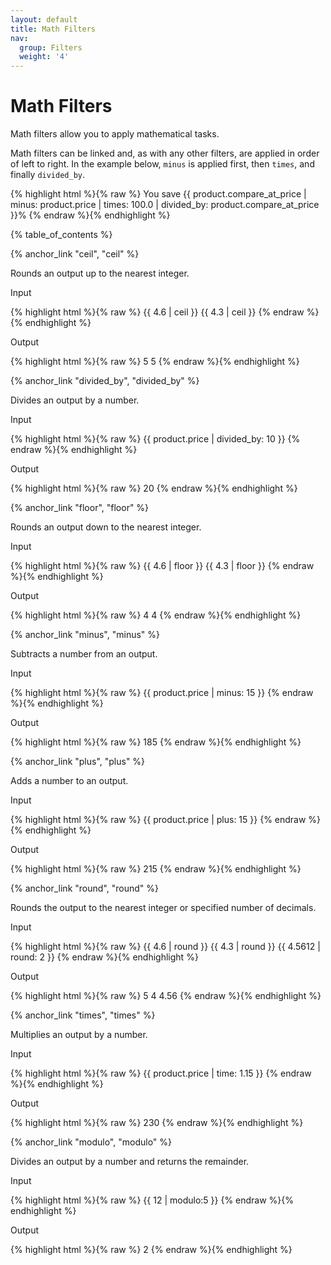 ```yaml
---
layout: default
title: Math Filters
nav:
  group: Filters
  weight: '4'
---
```


# Math Filters

Math filters allow you to apply mathematical tasks.

Math filters can be linked and, as with any other filters, are applied in order of left to right. In the example below, <code>minus</code> is applied first, then <code>times</code>, and finally <code>divided_by</code>.

<div>
{% highlight html %}{% raw %}
You save {{ product.compare_at_price | minus: product.price | times: 100.0 | divided_by: product.compare_at_price }}%
{% endraw %}{% endhighlight %}
</div>


{% table_of_contents %}


{% anchor_link "ceil", "ceil" %}

Rounds an output up to the nearest integer.

<p class="input">Input</p>
<div>
{% highlight html %}{% raw %}
{{ 4.6 | ceil }} 
{{ 4.3 | ceil }} 
{% endraw %}{% endhighlight %}
</div>

<p class="output">Output</p>
<div>
{% highlight html %}{% raw %}
5
5
{% endraw %}{% endhighlight %}
</div>









{% anchor_link "divided_by", "divided_by" %}

<p>Divides an output by a number.</p>

<p class="input">Input</p>
<div>
{% highlight html %}{% raw %}
<!-- product.price = 200 -->
{{ product.price | divided_by: 10 }}
{% endraw %}{% endhighlight %}
</div>

<p class="output">Output</p>
<div>
{% highlight html %}{% raw %}
20
{% endraw %}{% endhighlight %}
</div>








{% anchor_link "floor", "floor" %}

Rounds an output down to the nearest integer.

<p class="input">Input</p>
<div>
{% highlight html %}{% raw %}
{{ 4.6 | floor }}
{{ 4.3 | floor }}
{% endraw %}{% endhighlight %}
</div>

<p class="output">Output</p>
<div>
{% highlight html %}{% raw %}
4
4
{% endraw %}{% endhighlight %}
</div>












{% anchor_link "minus", "minus" %}

<p>Subtracts a number from an output.</p>

<p class="input">Input</p>
<div>
{% highlight html %}{% raw %}
<!-- product.price = 200 -->
{{ product.price | minus: 15 }}
{% endraw %}{% endhighlight %}
</div>

<p class="output">Output</p>

<div>
{% highlight html %}{% raw %}
185
{% endraw %}{% endhighlight %}
</div>






{% anchor_link "plus", "plus" %}

<p>Adds a number to an output.</p>

<p class="input">Input</p>
<div>
{% highlight html %}{% raw %}
<!-- product.price = 200 -->
{{ product.price | plus: 15 }}
{% endraw %}{% endhighlight %}
</div>

<p class="output">Output</p>

<div>
{% highlight html %}{% raw %}
215
{% endraw %}{% endhighlight %}
</div>









{% anchor_link "round", "round" %}

Rounds the output to the nearest integer or specified number of decimals.

<p class="input">Input</p>
<div>
{% highlight html %}{% raw %}
{{ 4.6 | round }}
{{ 4.3 | round }}
{{ 4.5612 | round: 2 }}
{% endraw %}{% endhighlight %}
</div>

<p class="output">Output</p>
<div>
{% highlight html %}{% raw %}
5
4
4.56
{% endraw %}{% endhighlight %}
</div>












{% anchor_link "times", "times" %}

<p>Multiplies an output by a number.</p>

<p class="input">Input</p>
<div>
{% highlight html %}{% raw %}
<!-- product.price = 200 -->
{{ product.price | time: 1.15 }}
{% endraw %}{% endhighlight %}
</div>

<p class="output">Output</p>

<div>
{% highlight html %}{% raw %}
230
{% endraw %}{% endhighlight %}
</div>







{% anchor_link "modulo", "modulo" %}

<p>Divides an output by a number and returns the remainder.</p>

<p class="input">Input</p>
<div>
{% highlight html %}{% raw %}
{{ 12 | modulo:5 }}
{% endraw %}{% endhighlight %}
</div>

<p class="output">Output</p>

<div>
{% highlight html %}{% raw %}
2
{% endraw %}{% endhighlight %}
</div>





